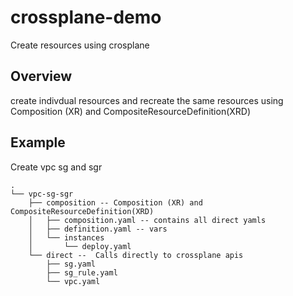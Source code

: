 # crossplane-demo
Create resources using crosplane

## Overview 
create indivdual resources and recreate the same resources using Composition (XR) and CompositeResourceDefinition(XRD)

## Example 
Create vpc sg and sgr
```
.
└── vpc-sg-sgr
    ├── composition -- Composition (XR) and CompositeResourceDefinition(XRD) 
    │   ├── composition.yaml -- contains all direct yamls
    │   ├── definition.yaml -- vars
    │   └── instances
    │       └── deploy.yaml
    └── direct --  Calls directly to crossplane apis
        ├── sg.yaml
        ├── sg_rule.yaml
        └── vpc.yaml
```